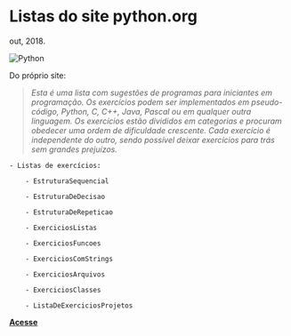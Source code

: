 # Listas do site python.org
out, 2018.

![Python](https://legacy.python.org/community/logos/python-logo-master-v3-TM.png)


Do próprio site:

> *Esta é uma lista com sugestões de programas para iniciantes em programação. Os exercícios podem ser implementados 
em pseudo-código, Python, C, C++, Java, Pascal ou em qualquer outra linguagem. Os exercícios estão divididos em 
categorias e procuram obedecer uma ordem de dificuldade crescente. Cada exercício é independente do outro, 
sendo possível deixar exercícios para trás sem grandes prejuízos.*

	- Listas de exercícios:

		- EstruturaSequencial

		- EstruturaDeDecisao

		- EstruturaDeRepeticao

		- ExerciciosListas

		- ExerciciosFuncoes

		- ExerciciosComStrings

		- ExerciciosArquivos

		- ExerciciosClasses

		- ListaDeExerciciosProjetos

__[Acesse](https://wiki.python.org.br/ListaDeExercicios)__
